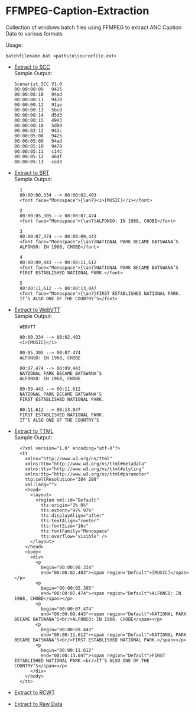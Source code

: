# FFMPEG-Caption-Extraction
Collection of windows batch files using FFMPEG to extract ANC Caption Data to various formats

Usage:
```
batchfilename.bat <path\to\sourcefile.ext>
```

- [Extract to SCC](https://github.com/unsword01/FFMPEG-Caption-Extraction/blob/main/mk_scc_from_ANC_data.bat)\
  Sample Output:
  ```
  Scenarist_SCC V1.0
  00:00:00:09	9425
  00:00:00:10	94ad
  00:00:00:11	9470
  00:00:00:12	91ae
  00:00:00:13	5bcd
  00:00:00:14	d5d3
  00:00:00:15	4943
  00:00:00:16	5d80
  00:00:02:12	942c
  00:00:05:08	9425
  00:00:05:09	94ad
  00:00:05:10	9470
  00:00:05:11	c14c
  00:00:05:12	464f
  00:00:05:13	ced3
  ```

- [Extract to SRT](https://github.com/unsword01/FFMPEG-Caption-Extraction/blob/main/mk_srt_from_ANC_data.bat)\
  Sample Output:
  ```
	1
	00:00:00,334 --> 00:00:02,403
	<font face="Monospace">{\an7}<i>[MUSIC]</i></font>

	2
	00:00:05,305 --> 00:00:07,474
	<font face="Monospace">{\an7}ALFONSO: IN 1968, CHOBE</font>

	3
	00:00:07,474 --> 00:00:09,443
	<font face="Monospace">{\an7}NATIONAL PARK BECAME BATSWANA’S
	ALFONSO: IN 1968, CHOBE</font>

	4
	00:00:09,443 --> 00:00:11,612
	<font face="Monospace">{\an7}NATIONAL PARK BECAME BATSWANA’S
	FIRST ESTABLISHED NATIONAL PARK.</font>

	5
	00:00:11,612 --> 00:00:13,047
	<font face="Monospace">{\an7}FIRST ESTABLISHED NATIONAL PARK.
	IT’S ALSO ONE OF THE COUNTRY’S</font>
	```

- [Extract to WebVTT](https://github.com/unsword01/FFMPEG-Caption-Extraction/blob/main/mk_vtt_from_ANC_data.bat)\
  Sample Output:
  ```
	WEBVTT

	00:00.334 --> 00:02.403
	<i>[MUSIC]</i>

	00:05.305 --> 00:07.474
	ALFONSO: IN 1968, CHOBE

	00:07.474 --> 00:09.443
	NATIONAL PARK BECAME BATSWANA’S
	ALFONSO: IN 1968, CHOBE

	00:09.443 --> 00:11.612
	NATIONAL PARK BECAME BATSWANA’S
	FIRST ESTABLISHED NATIONAL PARK.

	00:11.612 --> 00:13.047
	FIRST ESTABLISHED NATIONAL PARK.
	IT’S ALSO ONE OF THE COUNTRY’S
  ```
  
- [Extract to TTML](https://github.com/unsword01/FFMPEG-Caption-Extraction/blob/main/mk_ttml_from_ANC_data.bat)\
  Sample Output:
  ```
	<?xml version="1.0" encoding="utf-8"?>
	<tt
	  xmlns="http://www.w3.org/ns/ttml"
	  xmlns:ttm="http://www.w3.org/ns/ttml#metadata"
	  xmlns:tts="http://www.w3.org/ns/ttml#styling"
	  xmlns:ttp="http://www.w3.org/ns/ttml#parameter"
	  ttp:cellResolution="384 288"
	  xml:lang="">
	  <head>
	    <layout>
	      <region xml:id="Default"
	        tts:origin="3% 0%"
	        tts:extent="97% 97%"
	        tts:displayAlign="after"
	        tts:textAlign="center"
	        tts:fontSize="16c"
	        tts:fontFamily="Monospace"
	        tts:overflow="visible" />
	    </layout>
	  </head>
	  <body>
	    <div>
	      <p
	        begin="00:00:00.334"
	        end="00:00:02.403"><span region="Default">[MUSIC]</span></p>
	      <p
	        begin="00:00:05.305"
	        end="00:00:07.474"><span region="Default">ALFONSO: IN 1968, CHOBE</span></p>
	      <p
	        begin="00:00:07.474"
	        end="00:00:09.443"><span region="Default">NATIONAL PARK BECAME BATSWANA’S<br/>ALFONSO: IN 1968, CHOBE</span></p>
	      <p
	        begin="00:00:09.443"
	        end="00:00:11.612"><span region="Default">NATIONAL PARK BECAME BATSWANA’S<br/>FIRST ESTABLISHED NATIONAL PARK.</span></p>
	      <p
	        begin="00:00:11.612"
	        end="00:00:13.047"><span region="Default">FIRST ESTABLISHED NATIONAL PARK.<br/>IT’S ALSO ONE OF THE COUNTRY’S</span></p>
	    </div>
	  </body>
	</tt>
  ```
- [Extract to RCWT](https://github.com/unsword01/FFMPEG-Caption-Extraction/blob/main/mk_rcwt_from_ANC_data.bat)
- [Extract to Raw Data](https://github.com/unsword01/FFMPEG-Caption-Extraction/blob/main/mk_dat_from_ANC_data.bat)
